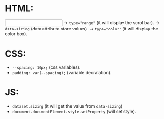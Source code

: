 # HTML:
<input> -> `type="range"` (it will display the scrol bar).
-> `data-sizing` (data attribute store values).
-> `type="color"` (it will display the color box).

# CSS:
- `--spacing: 10px;` (css variables).
- `padding: var(--spacing);` (variable decralation).

# JS:
- `dataset.sizing` (it will get the value from `data-sizing`).
- `document.documentElement.style.setProperty` (will set style).
